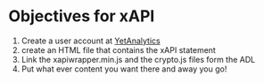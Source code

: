 # Objectives for xAPI
1. Create a user account at [YetAnalytics](https://www.yetanalytics.com/)
2. create an HTML file that contains the xAPI statement
3. Link the xapiwrapper.min.js and the crypto.js files form the ADL
4. Put what ever content you want there and away you go!
